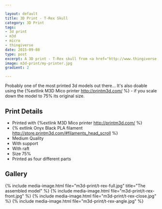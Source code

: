 ```yaml
---

layout: default
title: 3D Print - T-Rex Skull
category: 3D Print
tags:
- 3d print
- m3d
- micro
- thingiverse
date: 2015-09-08
type: post
excerpt: A 3D print - T-Rex skull from <a href="http://www.thingiverse.com/thing:373367">thingiverse</a>  
image: m3d-print/my-printer.jpg
gradient: 2

---
```


Probably one of the most printed 3d models out there...
It's also doable using the {%extlink M3D Mico printer http://printm3d.com/ %} - if you scale down the model to 75% its original size.

## Print Details

* Printed with {%extlink M3D Mico printer http://printm3d.com/ %}
* {% extlink Onyx Black PLA filament http://store.printm3d.com/#filaments_head_scroll %}
* Medium Quality
* With support
* With raft
* Size 75%
* Printed as four different parts

## Gallery

{% include media-image.html file="m3d-print/t-rex-full.jpg" title="The assembled model" %}
{% include media-image.html file="m3d-print/t-rex-front.jpg" %}
{% include media-image.html file="m3d-print/t-rex-close.jpg" %}
{% include media-image.html file="m3d-print/t-rex-angle.jpg" %}
